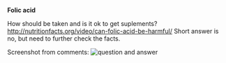 **Folic acid**

How should be taken and is it ok to get suplements? 
http://nutritionfacts.org/video/can-folic-acid-be-harmful/
Short answer is no, but need to further check the facts.

Screenshot from comments:
![question and answer](http://image.prntscr.com/image/58365042525a45bd8e249e1a965d22d7.png)
